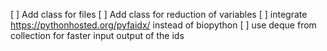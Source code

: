 [  ] Add class for files
[  ] Add class for reduction of variables
[  ] integrate https://pythonhosted.org/pyfaidx/ instead of biopython
[  ] use deque from collection for faster input output of the ids
